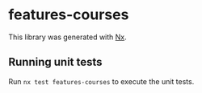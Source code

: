 # features-courses

This library was generated with [Nx](https://nx.dev).

## Running unit tests

Run `nx test features-courses` to execute the unit tests.
